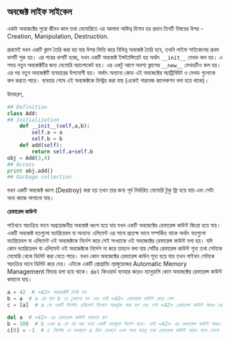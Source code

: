 ## অবজেক্ট লাইফ সাইকেল

একটা অবজেক্টের পুরো জীবন কাল তথা মেমোরিতে এর আলাদা অস্তিত্ব হিসাব হয় প্রধান তিনটি বিষয়ের উপর - Creation, Manipulation, Destruction.   

প্রথমেই যখন একটি ক্লাস তৈরি করা হয় যার উপর ভিত্তি করে বিভিন্ন অবজেক্ট তৈরি হবে, তখনি লাইফ সাইকেলের প্রথম ধাপটি শুরু হয়। এর পরের ধাপটি হচ্ছে, যখন একটি অবজেক্ট ইন্সট্যান্সিয়েট হয় অর্থাৎ `__init__` মেথড কল হয়। এ সময় নতুন অবজেক্টটির জন্য মেমোরি অ্যালোকেট হয়। এর একটু আগে অবশ্য ক্লাসের `__new__` মেথডটিও কল হয়। এর পর নতুন অবজেক্টটি ব্যবহারের উপযোগী হয়। অর্থাৎ অন্যান্য কোড এই অবজেক্টের অ্যাট্রিবিউট ও মেথড গুলোকে কল করতে পারে। ব্যবহার শেষে এই অবজেক্টকে ডিস্ট্রয় করা যায় (একেই গারবেজ কালেকশন বলা হয়ে থাকে)।   

উদাহরণ, 

```python
## Definition
class Add:
## Initialization
    def __init__(self,a,b):
        self.a = a
        self.b = b
    def add(self):
        return self.a+self.b
obj = Add(3,4)
## Access
print obj.add()
## Garbage collection
```

যখন একটি অবজেক্ট ধ্বংস (Destroy) করা হয় তখন তার জন্য পূর্ব নির্ধারিত মেমোরি টুকু ফ্রি হয়ে যায় এবং সেটা অন্য কাজে লাগানো যায়।    

**রেফারেন্স কাউণ্ট**

পাইথনে স্বয়ংক্রিয় ভাবে অপ্রয়োজনীয় অবজেক্ট ধ্বংস হয়ে যায় যখন একটি অবজেক্টের রেফারেন্স কাউন্ট জিরো হয়ে যায়। একটি অবজেক্ট যতগুলো ভ্যারিয়েবল বা অন্যান্য এলিমেন্ট এর সাথে প্রত্যক্ষ ভাবে সম্পর্কিত থাকে অর্থাৎ যতগুলো ভ্যারিয়েবল বা এলিমেন্ট ওই অবজেক্টকে নির্দেশ করে সেই সংখ্যাকে ওই অবজেক্টের রেফারেন্স কাউন্ট বলা হয়। যদি কোন ভ্যারিয়েবল বা এলিমেন্ট ওই অবজেক্টকে নির্দেশ না করে তাহলে বলা যায় সেটির রেফারেন্স কাউন্ট শূন্য তথা সেটাকে মেমোরি থেকে ডিলিট করা যেতে পারে।     যখন কোন অবজেক্টের রেফারেন্স কাউন শূন্য হয়ে যায় তখন পাইথন সেটাকে স্বয়ংক্রিয় ভাবে ডিলিট করে দেয়। এটাকে একটি প্রোগ্রামিং ল্যাঙ্গুয়েজের Automatic Memory Management ফিচার হলা হয়ে থাকে। `del` কিওয়ার্ড ব্যবহার করেও ম্যানুয়ালি কোন অবজেক্টের রেফারেন্স কাউন্ট কমানো যায়।   

```python
a = 42  # <42> অবজেক্টটি তৈরি হল
b = a  # a এর মান b তে ঢুকানো হল এবং তাই <42> রেফারেন্স কাউন্ট বেড়ে গেল
c = [a]  # a কে একটি লিস্টের এলিমেন্ট হিসেবে অন্তর্ভুক্ত করা হল এবং তাই <42> রেফারেন্স কাউন্ট আরও বেড়ে গেল

del a  # <42> এর রেফারেন্স কাউন্ট কমানো হল
b = 100  # b এখন a কে নয় বরং অন্য একটি ভ্যালুকে নির্দেশ করে। তাই <42> এর রেফারেন্স কাউন্ট আরও কমে গেলো
c[0] = -1  # c লিস্টের যে অবস্থানে a ছিল সেখানে এখন অন্য ভ্যালু তথা রেফারেন্স কাউন্ট আরও কমে গেলো
```

   



   

